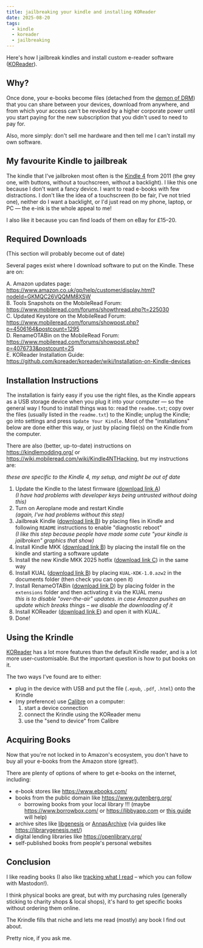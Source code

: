 ```yaml
---
title: jailbreaking your kindle and installing KOReader
date: 2025-08-20
tags:
  - kindle
  - koreader
  - jailbreaking
---
```

Here's how I jailbreak kindles and install custom e-reader software ([KOReader](https://koreader.rocks/)).

## Why?

Once done, your e-books become files (detached from the [demon of DRM](https://www.fsf.org/blogs/licensing/drm-evil)) that you can share between your devices, download from anywhere, and from which your access can't be revoked by a higher corporate power until you start paying for the new subscription that you didn't used to need to pay for.

Also, more simply: don't sell me hardware and then tell me I can't install my own software.

## My favourite Kindle to jailbreak

The kindle that I've jailbroken most often is the [Kindle 4](https://wiki.mobileread.com/wiki/Kindle_4) from 2011 (the grey one, with buttons, without a touchscreen, without a backlight). I like this one because I don't want a fancy device. I want to read e-books with few distractions. I don't like the idea of a touchscreen (to be fair, I've not tried one), neither do I want a backlight, or I'd just read on my phone, laptop, or PC — the e-ink is the whole appeal to me!

I also like it because you can find loads of them on eBay for £15–20.

## Required Downloads

(This section will probably become out of date)

Several pages exist where I download software to put on the Kindle. These are on:

A. Amazon updates page: <https://www.amazon.co.uk/gp/help/customer/display.html?nodeId=GKMQC26VQQMM8XSW>  
B. Tools Snapshots on the MobileRead Forum: <https://www.mobileread.com/forums/showthread.php?t=225030>  
C. Updated Keystore on the MobileRead Forum: <https://www.mobileread.com/forums/showpost.php?p=4506164&postcount=1295>  
D. RenameOTABin on the MobileRead Forum: <https://www.mobileread.com/forums/showpost.php?p=4076733&postcount=25>  
E. KOReader Installation Guide: <https://github.com/koreader/koreader/wiki/Installation-on-Kindle-devices>  

## Installation Instructions

The installation is fairly easy if you use the right files, as the Kindle appears as a USB storage device when you plug it into your computer — so the general way I found to install things was to: read the `readme.txt`; copy over the files (usually listed in the `readme.txt`) to the Kindle; unplug the Kindle; go into settings and press `Update Your Kindle`. Most of the "installations" below are done either this way, or just by placing file(s) on the Kindle from the computer.

There are also (better, up-to-date) instructions on <https://kindlemodding.org/> or <https://wiki.mobileread.com/wiki/Kindle4NTHacking>, but my instructions are:

*these are specific to the Kindle 4, my setup, and might be out of date*

1. Update the Kindle to the latest firmware ([download link A](#required-downloads))  
    *(I have had problems with developer keys being untrusted without doing this)*
2. Turn on Aeroplane mode and restart Kindle  
    *(again, I've had problems without this step)*
3. Jailbreak Kindle ([download link B](#required-downloads)) by placing files in Kindle and following `README` instructions to enable "diagnostic reboot"  
    *(I like this step because people have made some cute "your kindle is jailbroken" graphics that show)*
4. Install Kindle MKK ([download link B](#required-downloads)) by placing the install file on the kindle and starting a software update
5. Install the new Kindle MKK 2025 hotfix ([download link C](#required-downloads)) in the same way
6. Install KUAL ([download link B](#required-downloads)) by placing `KUAL-KDK-1.0.azw2` in the documents folder (then check you can open it)
7. Install RenameOTABin ([download link D](#required-downloads)) by placing folder in the `extensions` folder and then activating it via the KUAL menu  
    *this is to disable "over-the-air" updates. in case Amazon pushes an update which breaks things – we disable the downloading of it*
8. Install KOReader ([download link E](#required-downloads)) and open it with KUAL.
9. Done!

## Using the Krindle

[KOReader](https://koreader.rocks/) has a lot more features than the default Kindle reader, and is a lot more user-customisable. But the important question is how to put books on it.

The two ways I've found are to either:

- plug in the device with USB and put the file (`.epub`, `.pdf`, `.html`) onto the Krindle
- (my preference) use [Calibre](https://calibre-ebook.com/) on a computer:
    1. start a device connection
    2. connect the Krindle using the KOReader menu
    3. use the "send to device" from Calibre

## Acquiring Books

Now that you're not locked in to Amazon's ecosystem, you don't have to buy all your e-books from the Amazon store (great!).

There are plenty of options of where to get e-books on the internet, including:

- e-book stores like <https://www.ebooks.com/>
- books from the public domain like <https://www.gutenberg.org/>
    - borrowing books from your local library !!! (maybe <https://www.borrowbox.com/> or <https://libbyapp.com> or [this guide](https://uk.pcmag.com/mobile-apps/134440/how-to-borrow-and-read-ebooks-from-your-local-library) will help)
- archive sites like [libgenesis](https://en.wikipedia.org/wiki/Library_Genesis) or [AnnasArchive](https://en.wikipedia.org/wiki/Anna%27s_Archive) (via guides like <https://librarygenesis.net/>)
- digital lending libraries like <https://openlibrary.org/>
- self-published books from people's personal websites

## Conclusion

I like reading books (I also like [tracking what I read](https://ramblingreaders.org/user/alifeee/) – which you can follow with Mastodon!).

I think physical books are great, but with my purchasing rules (generally sticking to charity shops & local shops), it's hard to get specific books without ordering them online.

The Krindle fills that niche and lets me read (mostly) any book I find out about.

Pretty nice, if you ask me.
